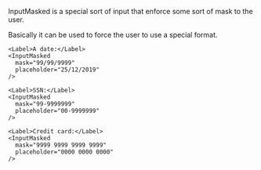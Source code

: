 InputMasked is a special sort of input that enforce some sort of mask to the user.

Basically it can be used to force the user to use a special format.

```
<Label>A date:</Label>
<InputMasked
  mask="99/99/9999"
  placeholder="25/12/2019"
/>

<Label>SSN:</Label>
<InputMasked
  mask="99-9999999"
  placeholder="00-9999999"
/>

<Label>Credit card:</Label>
<InputMasked
  mask="9999 9999 9999 9999"
  placeholder="0000 0000 0000"
/>
```
